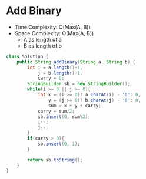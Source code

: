 # Add Binary

- Time Complexity: O(Max(A, B))
- Space Complexity: O(Max(A, B))
  - A as length of a
  - B as length of b

```java
class Solution {
    public String addBinary(String a, String b) {
        int i = a.length()-1,
            j = b.length()-1,
            carry = 0;
        StringBuilder sb = new StringBuilder();
        while(i >= 0 || j >= 0){
            int x = (i >= 0)? a.charAt(i) - '0': 0,
                y = (j >= 0)? b.charAt(j) - '0': 0,
                sum = x + y + carry;
            carry = sum/2;
            sb.insert(0, sum%2);
            i--;
            j--;
        }
        if(carry > 0){
            sb.insert(0, 1);
        }

        return sb.toString();
    }
}
```
